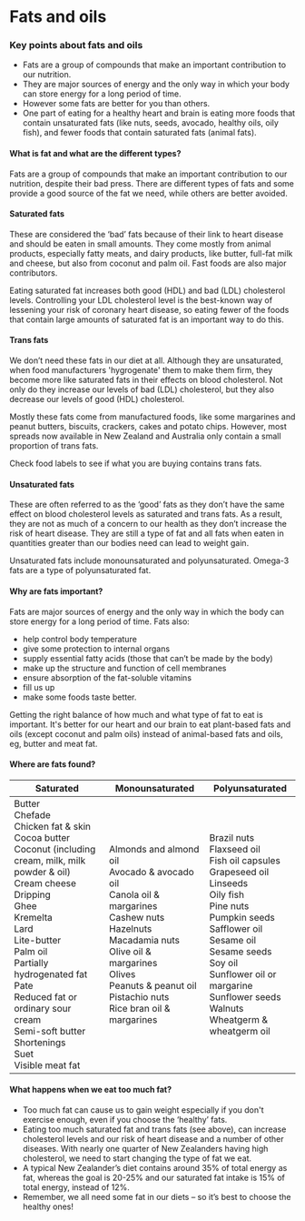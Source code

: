 # Fats and oils

### Key points about fats and oils

- Fats are a group of compounds that make an important contribution to our nutrition.
- They are major sources of energy and the only way in which your body can store energy for a long period of time.
- However some fats are better for you than others.
- One part of eating for a healthy heart and brain is eating more foods that contain unsaturated fats (like nuts, seeds, avocado, healthy oils, oily fish), and fewer foods that contain saturated fats (animal fats).

#### What is fat and what are the different types?

Fats are a group of compounds that make an important contribution to our nutrition, despite their bad press. There are different types of fats and some provide a good source of the fat we need, while others are better avoided.

#### Saturated fats

These are considered the ‘bad’ fats because of their link to heart disease and should be eaten in small amounts. They come mostly from animal products, especially fatty meats, and dairy products, like butter, full-fat milk and cheese, but also from coconut and palm oil. Fast foods are also major contributors.

Eating saturated fat increases both good (HDL) and bad (LDL) cholesterol levels. Controlling your LDL cholesterol level is the best-known way of lessening your risk of coronary heart disease, so eating fewer of the foods that contain large amounts of saturated fat is an important way to do this.

#### Trans fats

We don’t need these fats in our diet at all. Although they are unsaturated, when food manufacturers 'hygrogenate' them to make them firm, they become more like saturated fats in their effects on blood cholesterol. Not only do they increase our levels of bad (LDL) cholesterol, but they also decrease our levels of good (HDL) cholesterol.

Mostly these fats come from manufactured foods, like some margarines and peanut butters, biscuits, crackers, cakes and potato chips. However, most spreads now available in New Zealand and Australia only contain a small proportion of trans fats.

Check food labels to see if what you are buying contains trans fats.

#### Unsaturated fats

These are often referred to as the ‘good’ fats as they don’t have the same effect on blood cholesterol levels as saturated and trans fats. As a result, they are not as much of a concern to our health as they don’t increase the risk of heart disease. They are still a type of fat and all fats when eaten in quantities greater than our bodies need can lead to weight gain.

Unsaturated fats include monounsaturated and polyunsaturated. Omega-3 fats are a type of polyunsaturated fat.

#### Why are fats important?

Fats are major sources of energy and the only way in which the body can store energy for a long period of time. Fats also:

- help control body temperature
- give some protection to internal organs
- supply essential fatty acids (those that can’t be made by the body)
- make up the structure and function of cell membranes
- ensure absorption of the fat-soluble vitamins
- fill us up
- make some foods taste better.

Getting the right balance of how much and what type of fat to eat is important. It's better for our heart and our brain to eat plant-based fats and oils (except coconut and palm oils) instead of animal-based fats and oils, eg, butter and meat fat.

#### Where are fats found?

| **Saturated**                                                                                                                                                                                                                                                                                                                                                  | **Monounsaturated**                                                                                                                                                                                                                    | **Polyunsaturated**                                                                                                                                                                                                                                                                        |
| -------------------------------------------------------------------------------------------------------------------------------------------------------------------------------------------------------------------------------------------------------------------------------------------------------------------------------------------------------------- | -------------------------------------------------------------------------------------------------------------------------------------------------------------------------------------------------------------------------------------- | ------------------------------------------------------------------------------------------------------------------------------------------------------------------------------------------------------------------------------------------------------------------------------------------ |
| Butter <br>Chefade <br>Chicken fat & skin <br>Cocoa butter <br>Coconut (including cream, milk, milk powder & oil) <br>Cream cheese <br>Dripping <br>Ghee <br>Kremelta <br>Lard <br>Lite-butter <br>Palm oil  <br>Partially hydrogenated fat <br>Pate <br>Reduced fat or ordinary sour cream <br>Semi-soft butter <br>Shortenings <br>Suet <br>Visible meat fat | Almonds and almond oil <br>Avocado & avocado oil <br>Canola oil & margarines <br>Cashew nuts Hazelnuts <br>Macadamia nuts <br>Olive oil & margarines <br>Olives <br>Peanuts & peanut oil Pistachio nuts <br>Rice bran oil & margarines | Brazil nuts <br>Flaxseed oil <br>Fish oil capsules <br>Grapeseed oil <br>Linseeds <br>Oily fish <br>Pine nuts <br>Pumpkin seeds <br>Safflower oil <br>Sesame oil <br>Sesame seeds <br>Soy oil <br>Sunflower oil or margarine <br>Sunflower seeds <br>Walnuts <br>Wheatgerm & wheatgerm oil |

#### What happens when we eat too much fat?

- Too much fat can cause us to gain weight especially if you don't exercise enough, even if you choose the ‘healthy’ fats.
- Eating too much saturated fat and trans fats (see above), can increase cholesterol levels and our risk of heart disease and a number of other diseases. With nearly one quarter of New Zealanders having high cholesterol, we need to start changing the type of fat we eat.
- A typical New Zealander’s diet contains around 35% of total energy as fat, whereas the goal is 20-25% and our saturated fat intake is 15% of total energy, instead of 12%.
- Remember, we all need some fat in our diets – so it’s best to choose the healthy ones!
